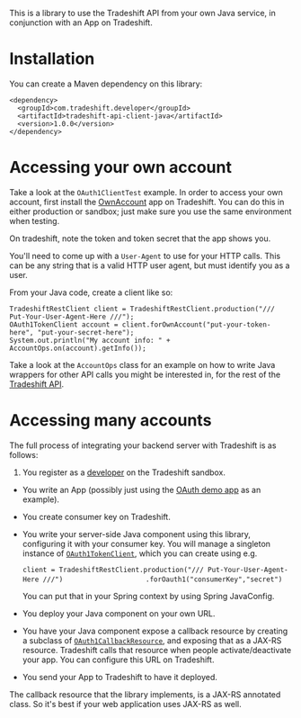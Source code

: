 This is a library to use the Tradeshift API from your own Java service,
in conjunction with an App on Tradeshift.

Installation
============

You can create a Maven dependency on this library:

    <dependency>
      <groupId>com.tradeshift.developer</groupId>
      <artifactId>tradeshift-api-client-java</artifactId>
      <version>1.0.0</version>
    </dependency>

Accessing your own account
==========================

Take a look at the `OAuth1ClientTest` example. In order to access your
own account, first install the
[OwnAccount](https://go.tradeshift.com/apps/view/Tradeshift.APIAccessToOwnAccount) 
app on Tradeshift. You  can do this in either production or sandbox; 
just make sure you use the same environment when testing.

On tradeshift, note the token and token secret that the app shows you.

You'll need to come up with a `User-Agent` to use for your HTTP calls.
This can be any string that is a valid HTTP user agent, but must identify
you as a user.

From your Java code, create a client like so:

    TradeshiftRestClient client = TradeshiftRestClient.production("/// Put-Your-User-Agent-Here ///");
    OAuth1TokenClient account = client.forOwnAccount("put-your-token-here", "put-your-secret-here");
    System.out.println("My account info: " + AccountOps.on(account).getInfo());

Take a look at the `AccountOps` class for an example on how to write 
Java wrappers for other API calls you might be interested in, for
the rest of the [Tradeshift API](https://api.tradeshift.com/tradeshift/rest/external/doc).

Accessing many accounts
=======================

The full process of integrating your backend server with Tradeshift is
as follows:

1. You register as a [developer](https://sandbox.tradeshift.com/developer) on the Tradeshift sandbox.
-  You write an App (possibly just using the [OAuth demo app](https://github.com/Tradeshift/Tradeshift-Apps/blob/master/src/js/samples/viewOauthToken.json) 
as an example).
-  You create consumer key on Tradeshift.
-  You write your server-side Java component using this library, configuring it with your consumer key.
   You will manage a singleton instance of [`OAuth1TokenClient`](https://github.com/Tradeshift/Tradeshift-Java-Client/blob/master/src/main/java/com/tradeshift/client/oauth1/OAuth1ConsumerClient.java), which you can create using e.g. 
 
   
     `client = TradeshiftRestClient.production("/// Put-Your-User-Agent-Here ///")`
     `                    .forOauth1("consumerKey","secret")`
 
    You can put that in your Spring context by using Spring JavaConfig.
   
-  You deploy your Java component on your own URL.
-  You have your Java component expose a callback resource by creating a 
   subclass of [`OAuth1CallbackResource`](https://github.com/Tradeshift/Tradeshift-Java-Client/blob/master/src/main/java/com/tradeshift/client/oauth1/OAuth1CallbackResource.java), and exposing that as a JAX-RS resource.
   Tradeshift calls that resource when people activate/deactivate your app. 
   You can configure this URL on Tradeshift.
   
-  You send your App to Tradeshift to have it deployed. 

The callback resource that the library implements, is a JAX-RS annotated
class. So it's best if your web application uses JAX-RS as well.
